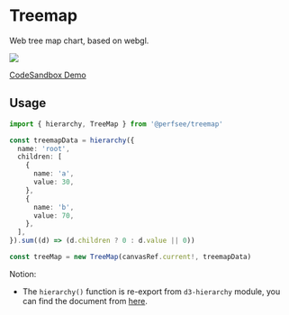 # Treemap

Web tree map chart, based on webgl.

[![](https://user-images.githubusercontent.com/13579374/224657148-9125c3ba-6716-492e-afc9-72a102f4f2f7.png)](https://codesandbox.io/s/treemap-demo-4dehlh?file=/src/index.js)

[CodeSandbox Demo](https://codesandbox.io/s/treemap-demo-4dehlh?file=/src/index.js)

## Usage

```ts
import { hierarchy, TreeMap } from '@perfsee/treemap'

const treemapData = hierarchy({
  name: 'root',
  children: [
    {
      name: 'a',
      value: 30,
    },
    {
      name: 'b',
      value: 70,
    },
  ],
}).sum((d) => (d.children ? 0 : d.value || 0))

const treeMap = new TreeMap(canvasRef.current!, treemapData)
```

Notion:

- The `hierarchy()` function is re-export from `d3-hierarchy` module, you can find the document from [here](https://github.com/d3/d3-hierarchy).
